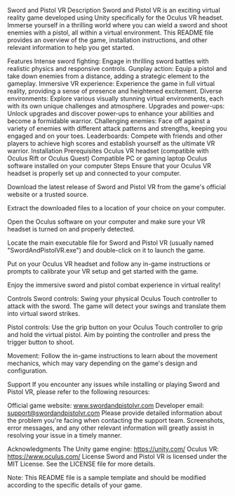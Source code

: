 Sword and Pistol VR
Description
Sword and Pistol VR is an exciting virtual reality game developed using Unity specifically for the Oculus VR headset. Immerse yourself in a thrilling world where you can wield a sword and shoot enemies with a pistol, all within a virtual environment. This README file provides an overview of the game, installation instructions, and other relevant information to help you get started.

Features
Intense sword fighting: Engage in thrilling sword battles with realistic physics and responsive controls.
Gunplay action: Equip a pistol and take down enemies from a distance, adding a strategic element to the gameplay.
Immersive VR experience: Experience the game in full virtual reality, providing a sense of presence and heightened excitement.
Diverse environments: Explore various visually stunning virtual environments, each with its own unique challenges and atmosphere.
Upgrades and power-ups: Unlock upgrades and discover power-ups to enhance your abilities and become a formidable warrior.
Challenging enemies: Face off against a variety of enemies with different attack patterns and strengths, keeping you engaged and on your toes.
Leaderboards: Compete with friends and other players to achieve high scores and establish yourself as the ultimate VR warrior.
Installation
Prerequisites
Oculus VR headset (compatible with Oculus Rift or Oculus Quest)
Compatible PC or gaming laptop
Oculus software installed on your computer
Steps
Ensure that your Oculus VR headset is properly set up and connected to your computer.

Download the latest release of Sword and Pistol VR from the game's official website or a trusted source.

Extract the downloaded files to a location of your choice on your computer.

Open the Oculus software on your computer and make sure your VR headset is turned on and properly detected.

Locate the main executable file for Sword and Pistol VR (usually named "SwordAndPistolVR.exe") and double-click on it to launch the game.

Put on your Oculus VR headset and follow any in-game instructions or prompts to calibrate your VR setup and get started with the game.

Enjoy the immersive sword and pistol combat experience in virtual reality!

Controls
Sword controls: Swing your physical Oculus Touch controller to attack with the sword. The game will detect your swings and translate them into virtual sword strikes.

Pistol controls: Use the grip button on your Oculus Touch controller to grip and hold the virtual pistol. Aim by pointing the controller and press the trigger button to shoot.

Movement: Follow the in-game instructions to learn about the movement mechanics, which may vary depending on the game's design and configuration.

Support
If you encounter any issues while installing or playing Sword and Pistol VR, please refer to the following resources:

Official game website: www.swordandpistolvr.com
Developer email: support@swordandpistolvr.com
Please provide detailed information about the problem you're facing when contacting the support team. Screenshots, error messages, and any other relevant information will greatly assist in resolving your issue in a timely manner.

Acknowledgments
The Unity game engine: https://unity.com/
Oculus VR: https://www.oculus.com/
License
Sword and Pistol VR is licensed under the MIT License. See the LICENSE file for more details.

Note: This README file is a sample template and should be modified according to the specific details of your game.
